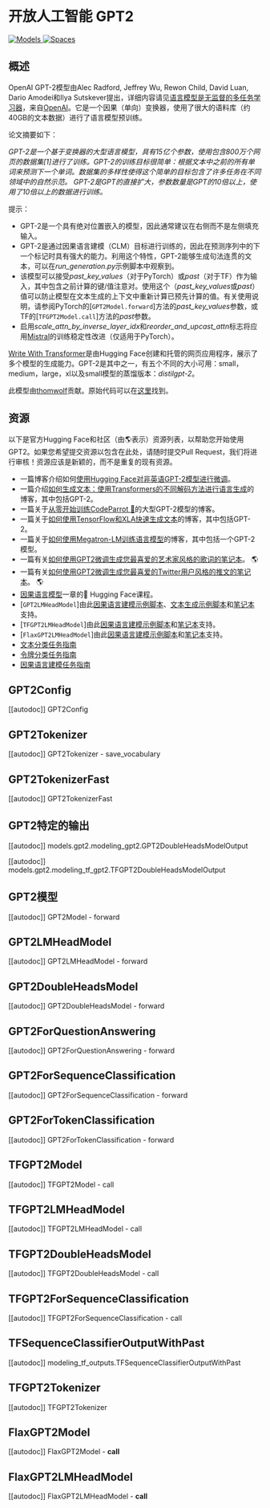 <!--版权所有2020年HuggingFace团队。保留所有权利。

根据Apache许可证第2版（“许可证”）的条款，除非符合许可证的规定
您将无法使用此文件。

您可以获得许可证的副本，在下面的链接中获得该许可证

http://www.apache.org/licenses/LICENSE-2.0

除非适用法律要求或书面同意，否则根据许可证分发的软件将按
“按原样”分布，没有任何形式的担保或条件，无论是明示还是暗示。有关许可下的特定语言的详细信息
您可能的限制。

⚠️请注意，此文件采用Markdown格式，但包含我们的doc-builder的特定语法（类似于MDX），可能无法正确显示在您的Markdown查看器中。

-->

# 开放人工智能 GPT2

<div class="flex flex-wrap space-x-1">
<a href="https://huggingface.co/models?filter=gpt2">
<img alt="Models" src="https://img.shields.io/badge/All_model_pages-gpt2-blueviolet">
</a>
<a href="https://huggingface.co/spaces/docs-demos/gpt2">
<img alt="Spaces" src="https://img.shields.io/badge/%F0%9F%A4%97%20Hugging%20Face-Spaces-blue">
</a>
</div>

## 概述

OpenAI GPT-2模型由Alec Radford, Jeffrey Wu, Rewon Child, David Luan, Dario Amodei和Ilya Sutskever提出，详细内容请见[语言模型是无监督的多任务学习器](https://cdn.openai.com/better-language-models/language_models_are_unsupervised_multitask_learners.pdf)，来自[OpenAI](https://huggingface.co/openai)。它是一个因果（单向）变换器，使用了很大的语料库（约40GB的文本数据）进行了语言模型预训练。

论文摘要如下：

*GPT-2是一个基于变换器的大型语言模型，具有15亿个参数，使用包含800万个网页的数据集[1]进行了训练。GPT-2的训练目标很简单：根据文本中之前的所有单词来预测下一个单词。数据集的多样性使得这个简单的目标包含了许多任务在不同领域中的自然示范。 GPT-2是GPT的直接扩大，参数数量是GPT的10倍以上，使用了10倍以上的数据进行训练。*

提示：

- GPT-2是一个具有绝对位置嵌入的模型，因此通常建议在右侧而不是左侧填充输入。
- GPT-2是通过因果语言建模（CLM）目标进行训练的，因此在预测序列中的下一个标记时具有强大的能力。利用这个特性，GPT-2能够生成句法连贯的文本，可以在*run_generation.py*示例脚本中观察到。
- 该模型可以接受*past_key_values*（对于PyTorch）或*past*（对于TF）作为输入，其中包含之前计算的键/值注意对。使用这个（*past_key_values*或*past*）值可以防止模型在文本生成的上下文中重新计算已预先计算的值。有关使用说明，请参阅PyTorch的[`GPT2Model.forward`]方法的*past_key_values*参数，或TF的[`TFGPT2Model.call`]方法的*past*参数。
- 启用*scale_attn_by_inverse_layer_idx*和*reorder_and_upcast_attn*标志将应用[Mistral](https://github.com/stanford-crfm/mistral/)的训练稳定性改进（仅适用于PyTorch）。

[Write With Transformer](https://transformer.huggingface.co/doc/gpt2-large)是由Hugging Face创建和托管的网页应用程序，展示了多个模型的生成能力。GPT-2是其中之一，有五个不同的大小可用：small，medium，large，xl以及small模型的蒸馏版本：*distilgpt-2*。

此模型由[thomwolf](https://huggingface.co/thomwolf)贡献。原始代码可以在[这里](https://openai.com/blog/better-language-models/)找到。

## 资源

以下是官方Hugging Face和社区（由🌎表示）资源列表，以帮助您开始使用GPT2。如果您希望提交资源以包含在此处，请随时提交Pull Request，我们将进行审核！资源应该是新颖的，而不是重复的现有资源。

<PipelineTag pipeline="text-generation"/>

- 一篇博客介绍如何[使用Hugging Face对非英语GPT-2模型进行微调](https://www.philschmid.de/fine-tune-a-non-english-gpt-2-model-with-huggingface)。
- 一篇介绍[如何生成文本：使用Transformers的不同解码方法进行语言生成](https://huggingface.co/blog/how-to-generate)的博客，其中包括GPT-2。
- 一篇关于[从零开始训练CodeParrot 🦜](https://huggingface.co/blog/codeparrot)的大型GPT-2模型的博客。
- 一篇关于[如何使用TensorFlow和XLA快速生成文本](https://huggingface.co/blog/tf-xla-generate)的博客，其中包括GPT-2。
- 一篇关于[如何使用Megatron-LM训练语言模型](https://huggingface.co/blog/megatron-training)的博客，其中包括一个GPT-2模型。
- 一篇有关[如何使用GPT2微调生成您最喜爱的艺术家风格的歌词的笔记本](https://colab.research.google.com/github/AlekseyKorshuk/huggingartists/blob/master/huggingartists-demo.ipynb)。 🌎
- 一篇有关[如何使用GPT2微调生成您最喜爱的Twitter用户风格的推文的笔记本](https://colab.research.google.com/github/borisdayma/huggingtweets/blob/master/huggingtweets-demo.ipynb)。 🌎
- [因果语言模型](https://huggingface.co/course/en/chapter7/6?fw=pt#training-a-causal-language-model-from-scratch)一章的🤗 Hugging Face课程。
- [`GPT2LMHeadModel`]由此[因果语言建模示例脚本](https://github.com/huggingface/transformers/tree/main/examples/pytorch/language-modeling#gpt-2gpt-and-causal-language-modeling)、[文本生成示例脚本](https://github.com/huggingface/transformers/tree/main/examples/pytorch/text-generation)和[笔记本](https://colab.research.google.com/github/huggingface/notebooks/blob/main/examples/language_modeling.ipynb)支持。
- [`TFGPT2LMHeadModel`]由此[因果语言建模示例脚本](https://github.com/huggingface/transformers/tree/main/examples/tensorflow/language-modeling#run_clmpy)和[笔记本](https://colab.research.google.com/github/huggingface/notebooks/blob/main/examples/language_modeling-tf.ipynb)支持。
- [`FlaxGPT2LMHeadModel`]由此[因果语言建模示例脚本](https://github.com/huggingface/transformers/tree/main/examples/flax/language-modeling#causal-language-modeling)和[笔记本](https://colab.research.google.com/github/huggingface/notebooks/blob/main/examples/causal_language_modeling_flax.ipynb)支持。
- [文本分类任务指南](../tasks/sequence_classification)
- [令牌分类任务指南](../tasks/token_classification)
- [因果语言建模任务指南](../tasks/language_modeling)

## GPT2Config

[[autodoc]] GPT2Config

## GPT2Tokenizer

[[autodoc]] GPT2Tokenizer
    - save_vocabulary

## GPT2TokenizerFast

[[autodoc]] GPT2TokenizerFast

## GPT2特定的输出

[[autodoc]] models.gpt2.modeling_gpt2.GPT2DoubleHeadsModelOutput

[[autodoc]] models.gpt2.modeling_tf_gpt2.TFGPT2DoubleHeadsModelOutput

## GPT2模型

[[autodoc]] GPT2Model
    - forward

## GPT2LMHeadModel

[[autodoc]] GPT2LMHeadModel
    - forward

## GPT2DoubleHeadsModel

[[autodoc]] GPT2DoubleHeadsModel
    - forward

## GPT2ForQuestionAnswering

[[autodoc]] GPT2ForQuestionAnswering
    - forward

## GPT2ForSequenceClassification

[[autodoc]] GPT2ForSequenceClassification
    - forward

## GPT2ForTokenClassification

[[autodoc]] GPT2ForTokenClassification
    - forward

## TFGPT2Model

[[autodoc]] TFGPT2Model
    - call

## TFGPT2LMHeadModel

[[autodoc]] TFGPT2LMHeadModel
    - call

## TFGPT2DoubleHeadsModel

[[autodoc]] TFGPT2DoubleHeadsModel
    - call

## TFGPT2ForSequenceClassification

[[autodoc]] TFGPT2ForSequenceClassification
    - call

## TFSequenceClassifierOutputWithPast

[[autodoc]] modeling_tf_outputs.TFSequenceClassifierOutputWithPast

## TFGPT2Tokenizer

[[autodoc]] TFGPT2Tokenizer

## FlaxGPT2Model

[[autodoc]] FlaxGPT2Model
    - __call__

## FlaxGPT2LMHeadModel

[[autodoc]] FlaxGPT2LMHeadModel
    - __call__